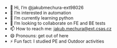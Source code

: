 - 👋 Hi, I’m @jakubmechura-ext98026
- 👀 I’m interested in automation
- 🌱 I’m currently learning python
- 💞️ I’m looking to collaborate on FE and BE tests
- 📫 How to reach me: jakub.mechura@ext.csas.cz
- 😄 Pronouns: get out of here
- ⚡ Fun fact: I studied PE and Outdoor activities

<!---
jakubmechura-ext98026/jakubmechura-ext98026 is a ✨ special ✨ repository because its `README.md` (this file) appears on your GitHub profile.
You can click the Preview link to take a look at your changes.
--->
